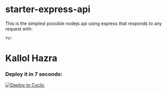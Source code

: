 # starter-express-api

This is the simplest possible nodejs api using express that responds to any request with: 
```
Yo!
```
# Kallol Hazra
### Deploy it in 7 seconds: 

[![Deploy to Cyclic](https://deploy.cyclic.app/button.svg)](https://deploy.cyclic.app/)

